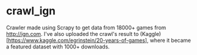 # crawl_ign

Crawler made using Scrapy to get data from 18000+ games from http://ign.com.
I've also uploaded the crawl's result to (Kaggle)[https://www.kaggle.com/egrinstein/20-years-of-games], where it became
a featured dataset with 1000+ downloads.
